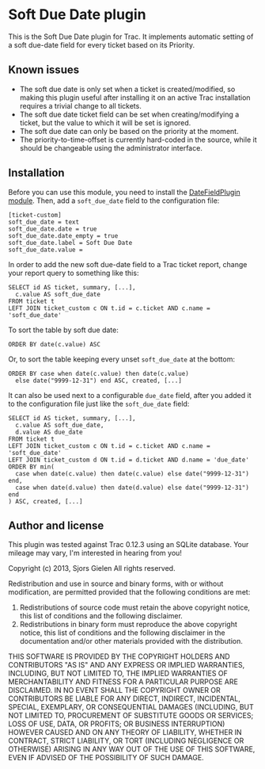 # Soft Due Date plugin

This is the Soft Due Date plugin for Trac. It implements automatic setting of
a soft due-date field for every ticket based on its Priority.

## Known issues
* The soft due date is only set when a ticket is created/modified, so making
  this plugin useful after installing it on an active Trac installation
  requires a trivial change to all tickets.
* The soft due date ticket field can be set when creating/modifying a ticket,
  but the value to which it will be set is ignored.
* The soft due date can only be based on the priority at the moment.
* The priority-to-time-offset is currently hard-coded in the source, while it
  should be changeable using the administrator interface.

## Installation
Before you can use this module, you need to install the [DateFieldPlugin
module](http://trac-hacks.org/wiki/DateFieldPlugin). Then, add a
`soft_due_date` field to the configuration file:

    [ticket-custom]
    soft_due_date = text
    soft_due_date.date = true
    soft_due_date.date_empty = true
    soft_due_date.label = Soft Due Date
    soft_due_date.value =

In order to add the new soft due-date field to a Trac ticket report, change
your report query to something like this:

    SELECT id AS ticket, summary, [...],
      c.value AS soft_due_date
    FROM ticket t
    LEFT JOIN ticket_custom c ON t.id = c.ticket AND c.name = 'soft_due_date'

To sort the table by soft due date:

    ORDER BY date(c.value) ASC

Or, to sort the table keeping every unset `soft_due_date` at the bottom:

    ORDER BY case when date(c.value) then date(c.value)
      else date("9999-12-31") end ASC, created, [...]

It can also be used next to a configurable `due_date` field, after you added it
to the configuration file just like the `soft_due_date` field:

    SELECT id AS ticket, summary, [...],
      c.value AS soft_due_date,
      d.value AS due_date
    FROM ticket t
    LEFT JOIN ticket_custom c ON t.id = c.ticket AND c.name = 'soft_due_date'
    LEFT JOIN ticket_custom d ON t.id = d.ticket AND d.name = 'due_date'
    ORDER BY min(
      case when date(c.value) then date(c.value) else date("9999-12-31") end,
      case when date(d.value) then date(d.value) else date("9999-12-31") end
    ) ASC, created, [...]

## Author and license

This plugin was tested against Trac 0.12.3 using an SQLite database. Your
mileage may vary, I'm interested in hearing from you!

Copyright (c) 2013, Sjors Gielen
All rights reserved.

Redistribution and use in source and binary forms, with or without
modification, are permitted provided that the following conditions are met: 

1. Redistributions of source code must retain the above copyright notice, this
   list of conditions and the following disclaimer. 
2. Redistributions in binary form must reproduce the above copyright notice,
   this list of conditions and the following disclaimer in the documentation
   and/or other materials provided with the distribution. 

THIS SOFTWARE IS PROVIDED BY THE COPYRIGHT HOLDERS AND CONTRIBUTORS "AS IS" AND
ANY EXPRESS OR IMPLIED WARRANTIES, INCLUDING, BUT NOT LIMITED TO, THE IMPLIED
WARRANTIES OF MERCHANTABILITY AND FITNESS FOR A PARTICULAR PURPOSE ARE
DISCLAIMED. IN NO EVENT SHALL THE COPYRIGHT OWNER OR CONTRIBUTORS BE LIABLE FOR
ANY DIRECT, INDIRECT, INCIDENTAL, SPECIAL, EXEMPLARY, OR CONSEQUENTIAL DAMAGES
(INCLUDING, BUT NOT LIMITED TO, PROCUREMENT OF SUBSTITUTE GOODS OR SERVICES;
LOSS OF USE, DATA, OR PROFITS; OR BUSINESS INTERRUPTION) HOWEVER CAUSED AND
ON ANY THEORY OF LIABILITY, WHETHER IN CONTRACT, STRICT LIABILITY, OR TORT
(INCLUDING NEGLIGENCE OR OTHERWISE) ARISING IN ANY WAY OUT OF THE USE OF THIS
SOFTWARE, EVEN IF ADVISED OF THE POSSIBILITY OF SUCH DAMAGE.
